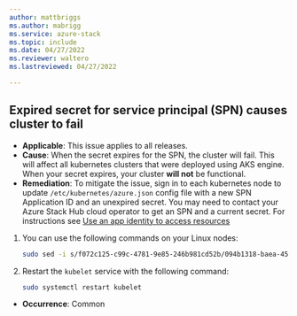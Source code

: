 ```yaml
---
author: mattbriggs
ms.author: mabrigg
ms.service: azure-stack
ms.topic: include
ms.date: 04/27/2022
ms.reviewer: waltero
ms.lastreviewed: 04/27/2022

---
```


## Expired secret for service principal (SPN) causes cluster to fail

- **Applicable**: This issue applies to all releases.
- **Cause**: When the secret expires for the SPN, the cluster will fail. This will affect all kubernetes clusters that were deployed using AKS engine. When your secret expires, your cluster **will not** be functional.
- **Remediation**: To mitigate the issue, sign in to each kubernetes node to update `/etc/kubernetes/azure.json` config file with a new SPN Application ID and an unexpired secret. You may need to contact your Azure Stack Hub cloud operator to get an SPN and a current secret. For instructions see [Use an app identity to access resources](../operator/give-app-access-to-resources.md) 
1. You can use the following commands on your Linux nodes:
    ```bash  
    sudo sed -i s/f072c125-c99c-4781-9e85-246b981cd52b/094b1318-baea-4584-bf9c-4a40501ce21b/1 /etc/kubernetes/azure.json
    ```
2. Restart the `kubelet` service with the following command:
    ```bash  
    sudo systemctl restart kubelet
    ```
- **Occurrence**: Common